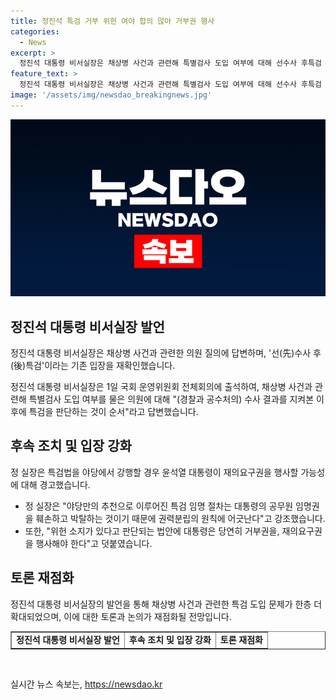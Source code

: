 ```yaml
---
title: 정진석 특검 거부 위헌 여야 합의 않아 거부권 행사
categories:
  - News
excerpt: >
  정진석 대통령 비서실장은 채상병 사건과 관련해 특별검사 도입 여부에 대해 선수사 후특검 입장을 재확인하며, 특검법을 강행할 경우 윤석열 대통령이 재의요구권을 행사할 가능성에 대해 경고했습니다. 그는 특검 임명 절차가 대통령의 공무원 임명권을 훼손하고 박탈하는 것이며, 권력분립의 원칙에 어긋나므로 위헌 소지가 있다고 주장했습니다.
feature_text: >
  정진석 대통령 비서실장은 채상병 사건과 관련해 특별검사 도입 여부에 대해 선수사 후특검 입장을 재확인하며, 특검법을 강행할 경우 윤석열 대통령이 재의요구권을 행사할 가능성에 대해 경고했습니다. 그는 특검 임명 절차가 대통령의 공무원 임명권을 훼손하고 박탈하는 것이며, 권력분립의 원칙에 어긋나므로 위헌 소지가 있다고 주장했습니다.
image: '/assets/img/newsdao_breakingnews.jpg'
---
```


<p><img src="/assets/img/newsdao_breakingnews.jpg" alt="ontimetimes 속보" /></p>

<h2 data-ke-size="size26">정진석 대통령 비서실장 발언</h2>

<p>정진석 대통령 비서실장은 채상병 사건과 관련한 의원 질의에 답변하며, '선(先)수사 후(後)특검'이라는 기존 입장을 재확인했습니다.</p>

<p data-ke-size="size16">정진석 대통령 비서실장은 1일 국회 운영위원회 전체회의에 출석하여, 채상병 사건과 관련해 특별검사 도입 여부를 물은 의원에 대해 "(경찰과 공수처의) 수사 결과를 지켜본 이후에 특검을 판단하는 것이 순서"라고 답변했습니다.</p>

<h2 data-ke-size="size26">후속 조치 및 입장 강화</h2>

<p>정 실장은 특검법을 야당에서 강행할 경우 윤석열 대통령이 재의요구권을 행사할 가능성에 대해 경고했습니다.</p>

<ul>
  <li>정 실장은 "야당만의 추천으로 이루어진 특검 임명 절차는 대통령의 공무원 임명권을 훼손하고 박탈하는 것이기 때문에 권력분립의 원칙에 어긋난다"고 강조했습니다.</li>
  <li>또한, "위헌 소지가 있다고 판단되는 법안에 대통령은 당연히 거부권을, 재의요구권을 행사해야 한다"고 덧붙였습니다.</li>
</ul>

<h2 data-ke-size="size26">토론 재점화</h2>

<p>정진석 대통령 비서실장의 발언을 통해 채상병 사건과 관련한 특검 도입 문제가 한층 더 확대되었으며, 이에 대한 토론과 논의가 재점화될 전망입니다.</p>

<table style="width: 100%;" border="1">
<tbody>
<tr>
<td style="text-align: center; height: 17px;"><b>정진석 대통령 비서실장 발언</b></td>
<td style="text-align: center; height: 17px;"><b>후속 조치 및 입장 강화</b></td>
<td style="text-align: center; height: 17px;"><b>토론 재점화</b></td>
</tr>
</tbody>
</table>

<p data-ke-size="size16">&nbsp;</p>
실시간 뉴스 속보는, <a href="https://newsdao.kr" rel="dofollow">https://newsdao.kr</a>


